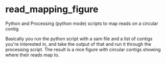 # read_mapping_figure
Python and Processing (python mode) scripts to map reads on a circular contig

Basically you run the python script with a sam file and a list of contigs you're interested in, and take the output of that and run it through the processing script. The result is a nice figure with circular contigs showing where their reads map to.
